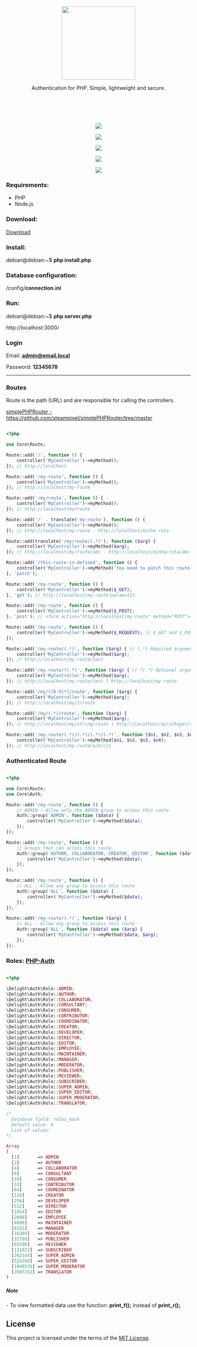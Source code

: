 <br><br><br>

<p align="center"><img src="https://raw.githubusercontent.com/php-auth/PHP-Auth-Boilerplate/refs/heads/main/docs/php-auth.png" style="width:200px;"></p>

<p align="center">
Authentication for PHP. Simple, lightweight and secure.
</p>

<br><br>

# 

<p align="center"><img src="https://raw.githubusercontent.com/php-auth/PHP-Auth-Boilerplate/refs/heads/main/docs/login.png"></p>
<p align="center"><img src="https://raw.githubusercontent.com/php-auth/PHP-Auth-Boilerplate/refs/heads/main/docs/create_new_account.png"></p>
<p align="center"><img src="https://raw.githubusercontent.com/php-auth/PHP-Auth-Boilerplate/refs/heads/main/docs/reset_password.png"></p>
<p align="center"><img src="https://raw.githubusercontent.com/php-auth/PHP-Auth-Boilerplate/refs/heads/main/docs/manage_users.png"></p>
<p align="center"><img src="https://raw.githubusercontent.com/php-auth/PHP-Auth-Boilerplate/refs/heads/main/docs/home.png"></p>

### Requirements:

- PHP
- Node.js

### Download:

[Download](https://github.com/php-auth/PHP-Auth-Boilerplate/archive/refs/heads/main.zip)

### Install:

debian@debian:~$ **php install.php**

### Database configuration:

/config/**connection.ini**

### Run:

debian@debian:~$ **php server.php**

http://localhost:3000/

### Login

Email: **admin@email.local**

Password: **12345678**

<div class="my-5">
  <hr>
  <h3 class="fs-3">Routes</h3>
  <a class="btn btn-primary border-0 shadow fs-5" href="javascript:history.back()">
    <i class="fa fa-arrow-left" aria-hidden="true"></i>
  </a>
  <a class="btn btn-primary border-0 shadow fs-5" href="/docs/php-framework">
    <i class="fa fa-home" aria-hidden="true"></i>
  </a>
</div>

<p class="text-start">Route is the path (URL) and are responsible for calling the controllers.</p>

<a href="https://github.com/steampixel/simplePHPRouter/tree/master">
  simplePHPRouter - https://github.com/steampixel/simplePHPRouter/tree/master
</a>

```php

<?php

use Core\Route;

Route::add('/', function () {
    controller('MyController')->myMethod();
}); // http://localhost

Route::add('/my-route', function () {
    controller('MyController')->myMethod();
}); // http://localhost/my-route

Route::add('/my/route', function () {
    controller('MyController')->myMethod();
}); // http://localhost/my/route

Route::add('/' . translate('my-route'), function () {
    controller('MyController')->myMethod();
}); // http://localhost/my-route - http://localhost/minha-rota

Route::add(translate('/my/route/(.*)'), function ($arg) {
    controller('MyController')->myMethod($arg);
}); // http://localhost/my/route/abc - http://localhost/minha/rota/abc

Route::add('/this-route-is-defined', function () {
    controller('MyController')->myMethod('You need to patch this route to see this content');
}, 'patch');

Route::add('/my-route', function () {
    controller('MyController')->myMethod($_GET);
}, 'get'); // http://localhost/my-route?param=123

Route::add('/my-route', function () {
    controller('MyController')->myMethod($_POST);
}, 'post'); // <form action="http://localhost/my-route" method="POST"></form>

Route::add('/my-route', function () {
    controller('MyController')->myMethod($_REQUEST); // $_GET and $_POST
});

Route::add('/my-route/(.*)', function ($arg) { // (.*) Required argument
    controller('MyController')->myMethod($arg);
}); // http://localhost/my-route/test

Route::add('/my-route/?(.*)', function ($arg) { // ?(.*) Optional argument
    controller('MyController')->myMethod($arg);
}); // http://localhost/my-route/test | http://localhost/my-route

Route::add('/my/([0-9]*)/route', function ($arg) {
    controller('MyController')->myMethod($arg);
}); // http://localhost/my/1/route

Route::add('/my/(.*)/route', function ($arg) {
    controller('MyController')->myMethod($arg);
}); // http://localhost/my/string/route | http://localhost/my/integer/route

Route::add('/my-route/(.*)/(.*)/(.*)/(.*)', function ($n1, $n2, $n3, $n4) {
    controller('MyController')->myMethod($n1, $n2, $n3, $n4);
}); // http://localhost/my-route/a/b/c/1

```

<h3 class="fs-3">Authenticated Route</h3>

```php

<?php

use Core\Route;
use Core\Auth;

Route::add('/my-route', function () {
    // ADMIN - Allow only the ADMIN group to access this route
    Auth::group('ADMIN', function ($data) {
        controller('MyController')->myMethod($data);
    });
});

Route::add('/my-route', function () {
    // Groups that can access this route
    Auth::group('AUTHOR, COLLABORATOR, CREATOR, EDITOR', function ($data) {
        controller('MyController')->myMethod($data);
    });
});

Route::add('/my-route', function () {
    // ALL - Allow any group to access this route
    Auth::group('ALL', function ($data) {
        controller('MyController')->myMethod($data);
    });
});

Route::add('/my-route/(.*)', function ($arg) {
    // ALL - Allow any group to access this route
    Auth::group('ALL', function ($data) use ($arg) {
        controller('MyController')->myMethod($data, $arg);
    });
});

```

<h3>Roles: <a href="https://github.com/delight-im/PHP-Auth/blob/master/README.md#roles-or-groups">PHP-Auth</a></h3>

```php

<?php

\Delight\Auth\Role::ADMIN;
\Delight\Auth\Role::AUTHOR;
\Delight\Auth\Role::COLLABORATOR;
\Delight\Auth\Role::CONSULTANT;
\Delight\Auth\Role::CONSUMER;
\Delight\Auth\Role::CONTRIBUTOR;
\Delight\Auth\Role::COORDINATOR;
\Delight\Auth\Role::CREATOR;
\Delight\Auth\Role::DEVELOPER;
\Delight\Auth\Role::DIRECTOR;
\Delight\Auth\Role::EDITOR;
\Delight\Auth\Role::EMPLOYEE;
\Delight\Auth\Role::MAINTAINER;
\Delight\Auth\Role::MANAGER;
\Delight\Auth\Role::MODERATOR;
\Delight\Auth\Role::PUBLISHER;
\Delight\Auth\Role::REVIEWER;
\Delight\Auth\Role::SUBSCRIBER;
\Delight\Auth\Role::SUPER_ADMIN;
\Delight\Auth\Role::SUPER_EDITOR;
\Delight\Auth\Role::SUPER_MODERATOR;
\Delight\Auth\Role::TRANSLATOR;

/*
  Database field: roles_mask
  Default value: 0
  List of values:
*/

Array
(
  [1]       => ADMIN
  [2]       => AUTHOR
  [4]       => COLLABORATOR
  [8]       => CONSULTANT
  [16]      => CONSUMER
  [32]      => CONTRIBUTOR
  [64]      => COORDINATOR
  [128]     => CREATOR
  [256]     => DEVELOPER
  [512]     => DIRECTOR
  [1024]    => EDITOR
  [2048]    => EMPLOYEE
  [4096]    => MAINTAINER
  [8192]    => MANAGER
  [16384]   => MODERATOR
  [32768]   => PUBLISHER
  [65536]   => REVIEWER
  [131072]  => SUBSCRIBER
  [262144]  => SUPER_ADMIN
  [524288]  => SUPER_EDITOR
  [1048576] => SUPER_MODERATOR
  [2097152] => TRANSLATOR
)

```
<div class="alert alert-primary text-wrap text-start mt-5 p-4" role="alert">
  <h5><i class="fa-solid fa-circle-info me-2"></i><strong>Note</strong></h5>
  <p class="m-0 p-0">- To view formatted data use the function: <strong>print_f();</strong> instead of <strong>print_r();</strong></p>
</div>

## License

This project is licensed under the terms of the <a href="https://opensource.org/license/MIT">MIT License</a>.
